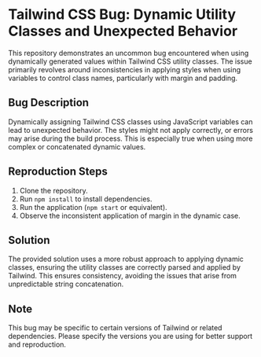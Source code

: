 # Tailwind CSS Bug: Dynamic Utility Classes and Unexpected Behavior

This repository demonstrates an uncommon bug encountered when using dynamically generated values within Tailwind CSS utility classes.  The issue primarily revolves around inconsistencies in applying styles when using variables to control class names, particularly with margin and padding.

## Bug Description

Dynamically assigning Tailwind CSS classes using JavaScript variables can lead to unexpected behavior.  The styles might not apply correctly, or errors may arise during the build process. This is especially true when using more complex or concatenated dynamic values.

## Reproduction Steps

1. Clone the repository.
2. Run `npm install` to install dependencies.
3. Run the application (`npm start` or equivalent).
4. Observe the inconsistent application of margin in the dynamic case.

## Solution

The provided solution uses a more robust approach to applying dynamic classes, ensuring the utility classes are correctly parsed and applied by Tailwind.  This ensures consistency, avoiding the issues that arise from unpredictable string concatenation.

## Note

This bug may be specific to certain versions of Tailwind or related dependencies.  Please specify the versions you are using for better support and reproduction.
